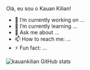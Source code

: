 Olá, eu sou o Kauan Kilian!

- 🔭 I’m currently working on ...
- 🌱 I’m currently learning ...
- 💬 Ask me about ...
- 📫 How to reach me: ...
- ⚡ Fun fact: ...

![kauankilian GitHub stats](https://github-readme-stats.vercel.app/api?username=kauankilian&show_icons=true&theme=tokyonight)
